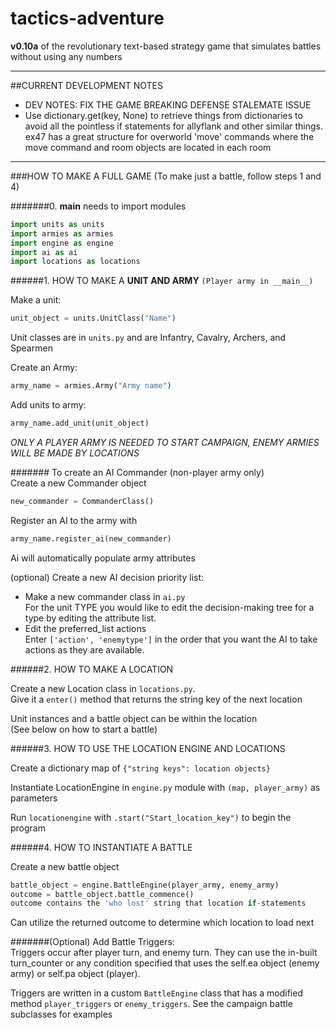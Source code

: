 # tactics-adventure
**v0.10a** of the revolutionary text-based strategy game that simulates battles without using any numbers

---

##CURRENT DEVELOPMENT NOTES

* DEV NOTES: FIX THE GAME BREAKING DEFENSE STALEMATE ISSUE
* Use dictionary.get(key, None) to retrieve things from dictionaries to avoid all the pointless if statements for allyflank and other
similar things. ex47 has a great structure for overworld 'move' commands where the move command and room objects are located in each room

---


###HOW TO MAKE A FULL GAME
(To make just a battle, follow steps 1 and 4)


#######0. __main__ needs to import modules

   ```python
   import units as units  
   import armies as armies  
   import engine as engine  
   import ai as ai  
   import locations as locations  
   ```

######1. HOW TO MAKE A **UNIT AND ARMY** `(Player army in __main__)`

   Make a unit:  
   ```python
   unit_object = units.UnitClass("Name")
   ```

   Unit classes are in `units.py` and are Infantry, Cavalry, Archers, and Spearmen

   Create an Army:  
   ```python
   army_name = armies.Army("Army name")
   ```

   Add units to army:   
   ```python
   army_name.add_unit(unit_object)
   ```

   _ONLY A PLAYER ARMY IS NEEDED TO START CAMPAIGN, ENEMY ARMIES WILL BE MADE BY LOCATIONS_

####### To create an AI Commander (non-player army only)  
   Create a new Commander object  
   ```python
   new_commander = CommanderClass()
   ```

   Register an AI to the army with  
   ```python
   army_name.register_ai(new_commander)
   ```

   Ai will automatically populate army attributes

   (optional) Create a new AI decision priority list:  
   * Make a new commander class in `ai.py`  
     For the unit TYPE you would like to edit the decision-making tree for a type by editing the attribute list.  
   * Edit the preferred_list actions  
     Enter `['action', 'enemytype']` in the order that you want the AI to take actions as they are available.


######2. HOW TO MAKE A LOCATION

   Create a new Location class in `locations.py`.  
   Give it a `enter()` method that returns the string key of the next location

   Unit instances and a battle object can be within the location  
   (See below on how to start a battle)


######3. HOW TO USE THE LOCATION ENGINE AND LOCATIONS

   Create a dictionary map of `{"string keys": location objects}`

   Instantiate LocationEngine in `engine.py` module with `(map, player_army)` as parameters

   Run `locationengine` with `.start("Start_location_key")` to begin the program



######4. HOW TO INSTANTIATE A BATTLE

   Create a new battle object
   ```python
   battle_object = engine.BattleEngine(player_army, enemy_army)
   outcome = battle_object.battle_commence()
   outcome contains the 'who lost' string that location if-statements
   ```

   Can utilize the returned outcome to determine which location to load next

   #######(Optional) Add Battle Triggers:  
   Triggers occur after player turn, and enemy turn. They can use the in-built turn_counter or any condition specified that uses the self.ea object (enemy army) or self.pa object (player).

   Triggers are written in a custom `BattleEngine` class that has a modified method `player_triggers` or `enemy_triggers`. See the campaign battle subclasses for examples
